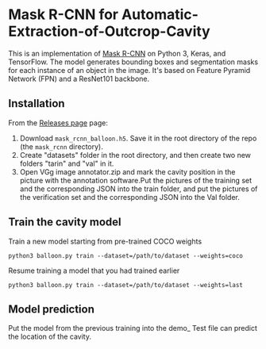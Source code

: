 # Mask R-CNN for Automatic-Extraction-of-Outcrop-Cavity
This is an implementation of [Mask R-CNN](https://arxiv.org/abs/1703.06870) on Python 3, Keras, and TensorFlow. The model generates bounding boxes and segmentation masks for each instance of an object in the image. It's based on Feature Pyramid Network (FPN) and a ResNet101 backbone.


## Installation
From the [Releases page](https://github.com/matterport/Mask_RCNN/releases) page:
1. Download `mask_rcnn_balloon.h5`. Save it in the root directory of the repo (the `mask_rcnn` directory).
2. Create "datasets" folder in the root directory, and then create two new folders "tarin" and "val" in it.
3. Open VGg image annotator.zip and mark the cavity position in the picture with the annotation software.Put the pictures of the training set and the corresponding JSON into the train folder, and put the pictures of the verification set and the corresponding JSON into the Val folder.

## Train the cavity model

Train a new model starting from pre-trained COCO weights
```
python3 balloon.py train --dataset=/path/to/dataset --weights=coco
```

Resume training a model that you had trained earlier
```
python3 balloon.py train --dataset=/path/to/dataset --weights=last
```

## Model prediction

Put the model from the previous training into the demo_ Test file can predict the location of the cavity.



